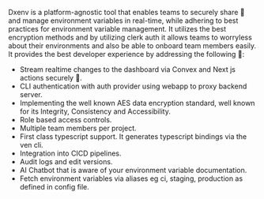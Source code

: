 Dxenv is a platform-agnostic tool that enables teams to securely share 🤝 and manage environment variables in real-time, while adhering to best practices for environment variable management. It utilizes the best encryption methods and by utilizing clerk auth it allows teams to worryless about their environments and also be able to onboard team members easily. It provides the best developer experience by addressing the following 👋:

- Stream realtime changes to the dashboard via Convex and Next js actions securely 🙌.
- CLI authentication with auth provider using webapp to proxy backend server.
- Implementing the well known AES data encryption standard, well known for its Integrity, Consistency and Accessibility.
- Role based access controls.
- Multiple team members per project.
- First class typescript support. It generates typescript bindings via the ven cli.
- Integration into CICD pipelines.
- Audit logs and edit versions.
- AI Chatbot that is aware of your environment variable documentation.
- Fetch environment variables via aliases eg ci, staging, production as defined in config file.
